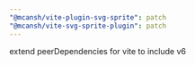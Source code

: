 ```yaml
---
"@mcansh/vite-plugin-svg-sprite": patch
"@mcansh/vite-svg-sprite-plugin": patch
---
```


extend peerDependencies for vite to include v6
